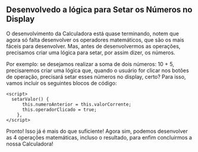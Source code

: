 ## Desenvolvedo a lógica para Setar os Números no Display

O desenvolvimento da Calculadora está quase terminando, notem que agora só falta desenvolver os operadores matemáticos, que são os mais fáceis para desenvolver. Mas, antes de desenvolvermos as operações, precisamos criar uma lógica para setar, por assim dizer, os números. 

Por exemplo: se desejamos realizar a soma de dois números: 10 + 5, precisaremos criar uma lógica que, quando o usuário for clicar nos botões de operação, precisará setar esses números no display, certo? Para isso, vamos incluir os seguintes blocos de código:

```vue
<script>
  setarValor() {
      this.numeroAnterior = this.valorCorrente;
      this.operadorClicado = true;
    },
</script>
```

Pronto! Isso já é mais do que suficiente! Agora sim, podemos desenvolver as 4 operações matemáticas, incluso o resultado, para enfim concluirmos a nossa Calculadora!